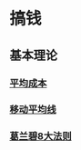 # 搞钱

## 基本理论

### [平均成本](https://wiki.mbalib.com/wiki/%E5%B9%B3%E5%9D%87%E6%88%90%E6%9C%AC)

### [移动平均线](https://wiki.mbalib.com/wiki/%E7%A7%BB%E5%8A%A8%E5%B9%B3%E5%9D%87%E7%BA%BF)

### [葛兰碧8大法则](%E5%9F%BA%E6%9C%AC%E7%90%86%E8%AE%BA%2F%E8%91%9B%E5%85%B0%E7%A2%A78%E5%A4%A7%E6%B3%95%E5%88%99.md)